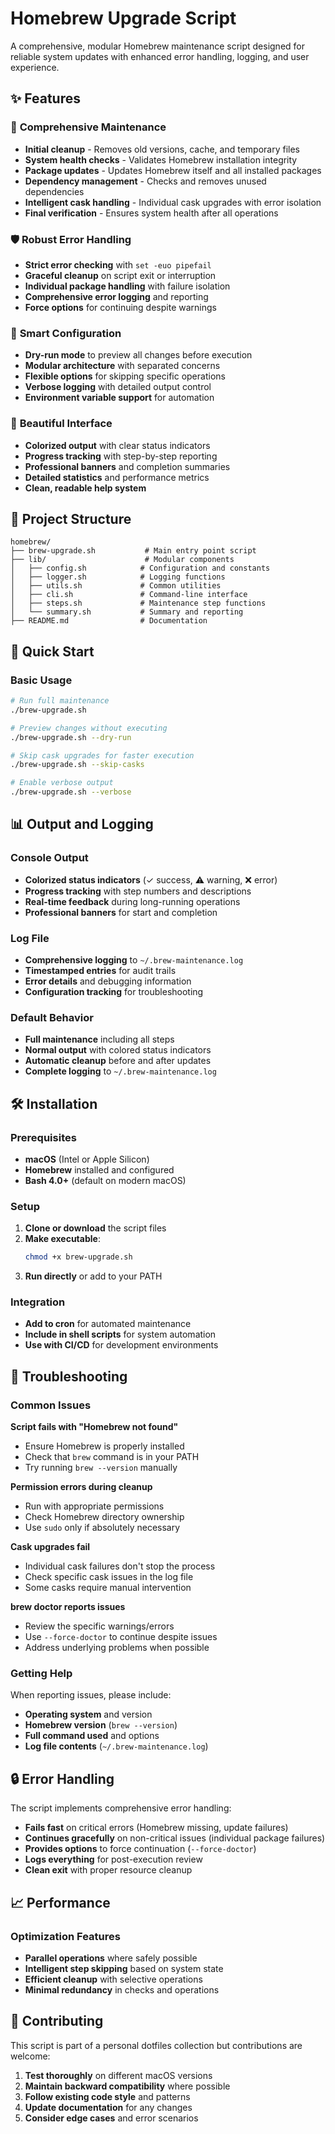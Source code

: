 # Homebrew Upgrade Script

A comprehensive, modular Homebrew maintenance script designed for reliable system updates with enhanced error handling, logging, and user experience.

## ✨ Features

### 🔧 **Comprehensive Maintenance**

- **Initial cleanup** - Removes old versions, cache, and temporary files
- **System health checks** - Validates Homebrew installation integrity
- **Package updates** - Updates Homebrew itself and all installed packages
- **Dependency management** - Checks and removes unused dependencies
- **Intelligent cask handling** - Individual cask upgrades with error isolation
- **Final verification** - Ensures system health after all operations

### 🛡️ **Robust Error Handling**

- **Strict error checking** with `set -euo pipefail`
- **Graceful cleanup** on script exit or interruption
- **Individual package handling** with failure isolation
- **Comprehensive error logging** and reporting
- **Force options** for continuing despite warnings

### 🎯 **Smart Configuration**

- **Dry-run mode** to preview all changes before execution
- **Modular architecture** with separated concerns
- **Flexible options** for skipping specific operations
- **Verbose logging** with detailed output control
- **Environment variable support** for automation

### 🎨 **Beautiful Interface**

- **Colorized output** with clear status indicators
- **Progress tracking** with step-by-step reporting
- **Professional banners** and completion summaries
- **Detailed statistics** and performance metrics
- **Clean, readable help system**

## 📁 Project Structure

```
homebrew/
├── brew-upgrade.sh           # Main entry point script
├── lib/                      # Modular components
│   ├── config.sh            # Configuration and constants
│   ├── logger.sh            # Logging functions
│   ├── utils.sh             # Common utilities
│   ├── cli.sh               # Command-line interface
│   ├── steps.sh             # Maintenance step functions
│   └── summary.sh           # Summary and reporting
├── README.md                # Documentation
```

## 🚀 Quick Start

### Basic Usage

```bash
# Run full maintenance
./brew-upgrade.sh

# Preview changes without executing
./brew-upgrade.sh --dry-run

# Skip cask upgrades for faster execution
./brew-upgrade.sh --skip-casks

# Enable verbose output
./brew-upgrade.sh --verbose
```

## 📊 Output and Logging

### Console Output

- **Colorized status indicators** (✓ success, ⚠️ warning, ❌ error)
- **Progress tracking** with step numbers and descriptions
- **Real-time feedback** during long-running operations
- **Professional banners** for start and completion

### Log File

- **Comprehensive logging** to `~/.brew-maintenance.log`
- **Timestamped entries** for audit trails
- **Error details** and debugging information
- **Configuration tracking** for troubleshooting

### Default Behavior

- **Full maintenance** including all steps
- **Normal output** with colored status indicators
- **Automatic cleanup** before and after updates
- **Complete logging** to `~/.brew-maintenance.log`

## 🛠️ Installation

### Prerequisites

- **macOS** (Intel or Apple Silicon)
- **Homebrew** installed and configured
- **Bash 4.0+** (default on modern macOS)

### Setup

1. **Clone or download** the script files
2. **Make executable**:
   ```bash
   chmod +x brew-upgrade.sh
   ```
3. **Run directly** or add to your PATH

### Integration

- **Add to cron** for automated maintenance
- **Include in shell scripts** for system automation
- **Use with CI/CD** for development environments

## 🐛 Troubleshooting

### Common Issues

**Script fails with "Homebrew not found"**

- Ensure Homebrew is properly installed
- Check that `brew` command is in your PATH
- Try running `brew --version` manually

**Permission errors during cleanup**

- Run with appropriate permissions
- Check Homebrew directory ownership
- Use `sudo` only if absolutely necessary

**Cask upgrades fail**

- Individual cask failures don't stop the process
- Check specific cask issues in the log file
- Some casks require manual intervention

**brew doctor reports issues**

- Review the specific warnings/errors
- Use `--force-doctor` to continue despite issues
- Address underlying problems when possible

### Getting Help

When reporting issues, please include:

- **Operating system** and version
- **Homebrew version** (`brew --version`)
- **Full command used** and options
- **Log file contents** (`~/.brew-maintenance.log`)

## 🔒 Error Handling

The script implements comprehensive error handling:

- **Fails fast** on critical errors (Homebrew missing, update failures)
- **Continues gracefully** on non-critical issues (individual package failures)
- **Provides options** to force continuation (`--force-doctor`)
- **Logs everything** for post-execution review
- **Clean exit** with proper resource cleanup

## 📈 Performance

### Optimization Features

- **Parallel operations** where safely possible
- **Intelligent step skipping** based on system state
- **Efficient cleanup** with selective operations
- **Minimal redundancy** in checks and operations

## 🤝 Contributing

This script is part of a personal dotfiles collection but contributions are welcome:

1. **Test thoroughly** on different macOS versions
2. **Maintain backward compatibility** where possible
3. **Follow existing code style** and patterns
4. **Update documentation** for any changes
5. **Consider edge cases** and error scenarios
